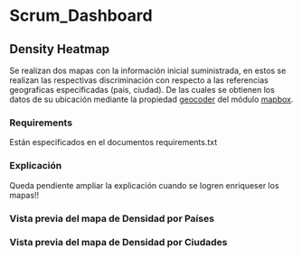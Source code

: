 # Scrum_Dashboard

## Density Heatmap

Se realizan dos mapas con la información inicial suministrada, en estos se realizan las respectivas discriminación con respecto a las referencias geograficas especificadas (pais, ciudad). De las cuales se obtienen los datos de su ubicación mediante la propiedad [geocoder](https://geocoder.readthedocs.io/) del módulo [mapbox](https://docs.mapbox.com/api/navigation/directions/).

### Requirements

Están especificados en el documentos requirements.txt

### Explicación

Queda pendiente ampliar la explicación cuando se logren enriqueser los mapas!!

### Vista previa del mapa de Densidad por Países 



### Vista previa del mapa de Densidad por Ciudades


